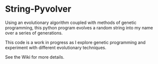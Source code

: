 # String-Pyvolver
Using an evolutionary algorithm coupled with methods of genetic programming, this python program evolves a random string into my name over a series of generations.

This code is a work in progress as I explore genetic programming and experiment with different evolutionary techniques.

See the Wiki for more details.
